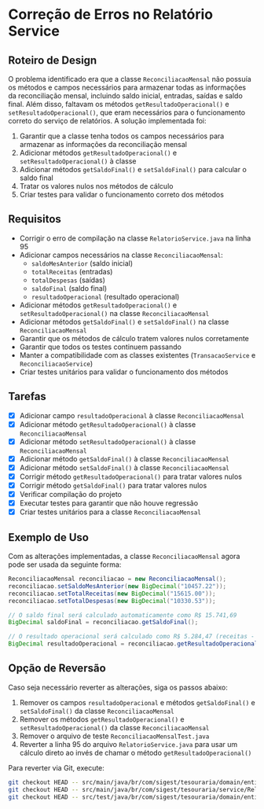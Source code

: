 # Correção de Erros no Relatório Service

## Roteiro de Design
O problema identificado era que a classe `ReconciliacaoMensal` não possuía os métodos e campos necessários para armazenar todas as informações da reconciliação mensal, incluindo saldo inicial, entradas, saídas e saldo final. Além disso, faltavam os métodos `getResultadoOperacional()` e `setResultadoOperacional()`, que eram necessários para o funcionamento correto do serviço de relatórios. A solução implementada foi:

1. Garantir que a classe tenha todos os campos necessários para armazenar as informações da reconciliação mensal
2. Adicionar métodos `getResultadoOperacional()` e `setResultadoOperacional()` à classe
3. Adicionar métodos `getSaldoFinal()` e `setSaldoFinal()` para calcular o saldo final
4. Tratar os valores nulos nos métodos de cálculo
5. Criar testes para validar o funcionamento correto dos métodos

## Requisitos
- Corrigir o erro de compilação na classe `RelatorioService.java` na linha 95
- Adicionar campos necessários na classe `ReconciliacaoMensal`:
  - `saldoMesAnterior` (saldo inicial)
  - `totalReceitas` (entradas)
  - `totalDespesas` (saídas)
  - `saldoFinal` (saldo final)
  - `resultadoOperacional` (resultado operacional)
- Adicionar métodos `getResultadoOperacional()` e `setResultadoOperacional()` na classe `ReconciliacaoMensal`
- Adicionar métodos `getSaldoFinal()` e `setSaldoFinal()` na classe `ReconciliacaoMensal`
- Garantir que os métodos de cálculo tratem valores nulos corretamente
- Garantir que todos os testes continuem passando
- Manter a compatibilidade com as classes existentes (`TransacaoService` e `ReconciliacaoService`)
- Criar testes unitários para validar o funcionamento dos métodos

## Tarefas
- [x] Adicionar campo `resultadoOperacional` à classe `ReconciliacaoMensal`
- [x] Adicionar método `getResultadoOperacional()` à classe `ReconciliacaoMensal`
- [x] Adicionar método `setResultadoOperacional()` à classe `ReconciliacaoMensal`
- [x] Adicionar método `getSaldoFinal()` à classe `ReconciliacaoMensal`
- [x] Adicionar método `setSaldoFinal()` à classe `ReconciliacaoMensal`
- [x] Corrigir método `getResultadoOperacional()` para tratar valores nulos
- [x] Corrigir método `getSaldoFinal()` para tratar valores nulos
- [x] Verificar compilação do projeto
- [x] Executar testes para garantir que não houve regressão
- [x] Criar testes unitários para a classe `ReconciliacaoMensal`

## Exemplo de Uso
Com as alterações implementadas, a classe `ReconciliacaoMensal` agora pode ser usada da seguinte forma:

```java
ReconciliacaoMensal reconciliacao = new ReconciliacaoMensal();
reconciliacao.setSaldoMesAnterior(new BigDecimal("10457.22"));
reconciliacao.setTotalReceitas(new BigDecimal("15615.00"));
reconciliacao.setTotalDespesas(new BigDecimal("10330.53"));

// O saldo final será calculado automaticamente como R$ 15.741,69
BigDecimal saldoFinal = reconciliacao.getSaldoFinal();

// O resultado operacional será calculado como R$ 5.284,47 (receitas - despesas)
BigDecimal resultadoOperacional = reconciliacao.getResultadoOperacional();
```

## Opção de Reversão
Caso seja necessário reverter as alterações, siga os passos abaixo:

1. Remover os campos `resultadoOperacional` e métodos `getSaldoFinal()` e `setSaldoFinal()` da classe `ReconciliacaoMensal`
2. Remover os métodos `getResultadoOperacional()` e `setResultadoOperacional()` da classe `ReconciliacaoMensal`
3. Remover o arquivo de teste `ReconciliacaoMensalTest.java`
4. Reverter a linha 95 do arquivo `RelatorioService.java` para usar um cálculo direto ao invés de chamar o método `getResultadoOperacional()`

Para reverter via Git, execute:
```bash
git checkout HEAD -- src/main/java/br/com/sigest/tesouraria/domain/entity/ReconciliacaoMensal.java
git checkout HEAD -- src/main/java/br/com/sigest/tesouraria/service/RelatorioService.java
git checkout HEAD -- src/test/java/br/com/sigest/tesouraria/domain/entity/ReconciliacaoMensalTest.java
```